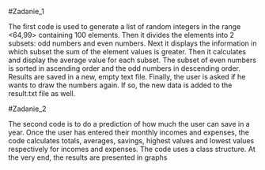 #Zadanie_1

The first code is used to generate a list of random integers in the range <64,99> containing 100 elements.
Then it divides the elements into 2 subsets: odd numbers and even numbers. Next it displays the information in which subset the sum of the element values is greater.
Then it calculates and display the average value for each subset. The subset of even numbers is sorted in ascending order and the odd numbers in descending order.
Results are saved in a new, empty text file. Finally, the user is asked if he wants to draw the numbers again. If so, the new data is added to the result.txt file as well.

#Zadanie_2

The second code is to do a prediction of how much the user can save in a year. 
Once the user has entered their monthly incomes and expenses, the code calculates totals, averages, savings, highest values and lowest values respectively for incomes and expenses.
The code uses a class structure. At the very end, the results are presented in graphs
